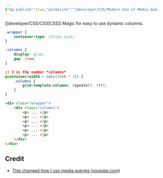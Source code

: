 ```yaml
---
{"dg-publish":true,"permalink":"/developer/CSS/Modern Use of Media Queries/","tags":["webdev","frontend","style"],"created":"2024-03-14T21:55:57.565-05:00","updated":"2024-03-14T21:56:23.000-05:00"}
---
```


[[developer/CSS/CSS\|CSS]] Magic for easy to use dynamic columns.

```css
.wrapper {
	container-type: inline-size;
}

.columns {
	display: grid;
	gap: 2rem;
}

// 3 is the number *columns*
@container(width > calc(20ch * 3)) {
	.columns {
		grid-template-columns: repeate(3, 1fr);
	}
}
```

```html
<div class="wrapper">
	<div class="columns">
		<p> ... </p>
		<p> ... </p>
		<p> ... </p>
		<p> ... </p>
		<p> ... </p>
		<p> ... </p>
	</div>
</div>	
```
## Credit
- [This changed how I use media queries (youtube.com)](https://www.youtube.com/watch?v=e6WuFNRP7e8)